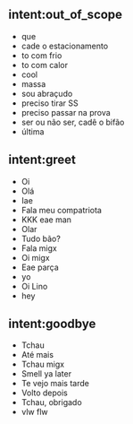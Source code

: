 ## intent:out_of_scope
- que
- cade o estacionamento
- to com frio
- to com calor
- cool
- massa
- sou abraçudo
- preciso tirar SS
- preciso passar na prova
- ser ou não ser, cadê o bifão
- última

## intent:greet
- Oi
- Olá
- Iae
- Fala meu compatriota
- KKK eae man
- Olar
- Tudo bão?
- Fala migx
- Oi migx
- Eae parça
- yo
- Oi Lino
- hey

## intent:goodbye
- Tchau 
- Até mais
- Tchau migx
- Smell ya later
- Te vejo mais tarde
- Volto depois
- Tchau, obrigado
- vlw flw